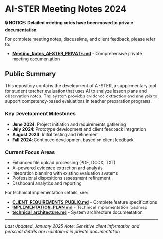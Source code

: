 # AI-STER Meeting Notes 2024

**🔒 NOTICE: Detailed meeting notes have been moved to private documentation**

For complete meeting notes, discussions, and client feedback, please refer to:
- **[Meeting_Notes_AI-STER_PRIVATE.md](Meeting_Notes_AI-STER_PRIVATE.md)** - Comprehensive private meeting documentation

## Public Summary

This repository contains the development of AI-STER, a supplementary tool for student teacher evaluation that uses AI to analyze lesson plans and observation notes. The system provides evidence extraction and analysis to support competency-based evaluations in teacher preparation programs.

### Key Development Milestones
- **June 2024**: Project initiation and requirements gathering
- **July 2024**: Prototype development and client feedback integration
- **August 2024**: Initial testing and refinement
- **Fall 2024**: Continued development based on client feedback

### Current Focus Areas
- Enhanced file upload processing (PDF, DOCX, TXT)
- AI-powered evidence extraction and analysis
- Integration planning with existing evaluation systems
- Professional dispositions assessment refinement
- Dashboard analytics and reporting

For technical implementation details, see:
- **[CLIENT_REQUIREMENTS_PUBLIC.md](../CLIENT_REQUIREMENTS_PUBLIC.md)** - Complete feature specifications
- **[IMPLEMENTATION_PLAN.md](../IMPLEMENTATION_PLAN.md)** - Technical implementation roadmap
- **[technical_architecture.md](../technical_architecture.md)** - System architecture documentation

---

*Last Updated: January 2025*
*Note: Sensitive client information and personal details are maintained in private documentation*